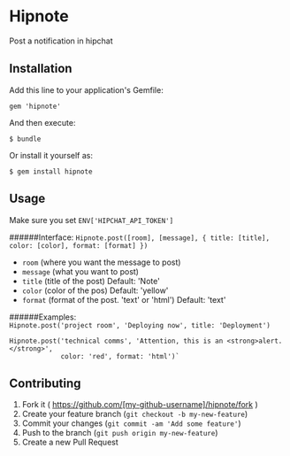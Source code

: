 # Hipnote
Post a notification in hipchat

## Installation
Add this line to your application's Gemfile:

    gem 'hipnote'

And then execute:

    $ bundle

Or install it yourself as:

    $ gem install hipnote

## Usage
Make sure you set `ENV['HIPCHAT_API_TOKEN']` 

######Interface: 
`Hipnote.post([room], [message], { title: [title], color: [color], format: [format] })`  
- `room` (where you want the message to post)
- `message` (what you want to post)
- `title` (title of the post) Default: 'Note'
- `color` (color of the pos) Default: 'yellow'
- `format` (format of the post. 'text' or 'html') Default: 'text'

######Examples:  
`Hipnote.post('project room', 'Deploying now', title: 'Deployment')`  

    Hipnote.post('technical comms', 'Attention, this is an <strong>alert.</strong>',
                 color: 'red', format: 'html')`

## Contributing
1. Fork it ( https://github.com/[my-github-username]/hipnote/fork )
2. Create your feature branch (`git checkout -b my-new-feature`)
3. Commit your changes (`git commit -am 'Add some feature'`)
4. Push to the branch (`git push origin my-new-feature`)
5. Create a new Pull Request
